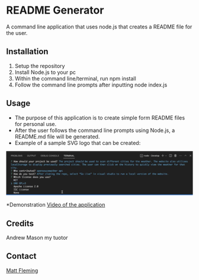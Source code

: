 # README Generator
A command line application that uses node.js that creates a README file for the user.

## Installation
1. Setup the repository
2. Install Node.js to your pc
3. Within the command line/terminal, run npm install
4. Follow the command line prompts after inputting node index.js 

## Usage 
* The purpose of this application is to create simple form README files for personal use. 
* After the user follows the command line prompts using Node.js, a README.md file will be generated. 
* Example of a sample SVG logo that can be created:

![Screenshots](./develop/screenshots/preview.png)

*Demonstration [Video of the application](https://drive.google.com/file/d/1tz96d6DPJAt2EsjwqegrNT4l5OxkV7GJ/view)

## Credits

Andrew Mason my tuotor

## Contact
[Matt Fleming](https://github.com/chartpro-com)
